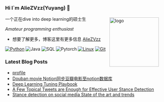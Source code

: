 ### Hi I`m AlieZVzz(Yuyang) 👋

<img src="https://github-readme-stats.vercel.app/api?username=aliezvzz&show_icons=true" alt="logo" height="160" align="right" style="margin: 5px; margin-bottom: 20px;" />

一个正在dive into deep learning的硕士生 


*Amateur programming enthusiast*

- 想要了解更多，博客这里有更多信息 [AlieZVzz](https://aliezvzz.github.io/)


[![Python](https://img.shields.io/badge/-Python-3776AB?style=flat-square&logo=python&logoColor=ffffff)](https://www.python.org/)
![Java](https://img.shields.io/badge/-Java-007396?style=flat-square&logo=java&logoColor=ffffff)
![SQL](https://img.shields.io/badge/-MySQL-007396?style=flat-square&logo=MYSQL&logoColor=ffffff)
![Pytorch](https://img.shields.io/badge/-Pytorch-e94a2d?style=flat-square&logo=pytorch&logoColor=ffffff)
[![Linux](https://img.shields.io/badge/-Linux-333333?style=flat-square&logo=linux&logoColor=white)](https://www.linuxfoundation.org/)
[![Git](https://img.shields.io/badge/-Git-f05032?style=flat-square&logo=git&logoColor=white)](https://git-scm.com/)


### Latest Blog Posts
 
<!-- BLOG-POST-LIST:START -->
- [profile](https://aliezvzz.github.io/profile/)
- [Douban movie Notion同步豆瓣电影至notion数据库](https://aliezvzz.github.io/Douban-movie-Notion/)
- [Deep Learning Tuning Playbook](https://aliezvzz.github.io/Deep-Learning-Tuning-Playbook/)
- [A Few Topical Tweets are Enough for Effective User Stance Detection](https://aliezvzz.github.io/A-Few-Topical-Tweets-are-Enough-for-Effective-User-Stance-Detection/)
- [Stance detection on social media State of the art and trends](https://aliezvzz.github.io/Stance-detection-on-social-media-State-of-the-art-and-trends/)
<!-- BLOG-POST-LIST:END -->

